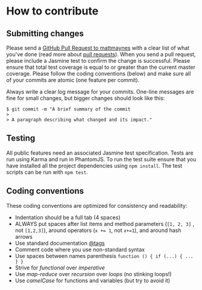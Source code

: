 # How to contribute

## Submitting changes

Please send a [GitHub Pull Request to mattmaynes](https://github.com/mattmaynes/pyjamas-js/compare)
with a clear list of what you've done (read more about
[pull requests](http://help.github.com/pull-requests/)). When you send a pull
request, please include a Jasmine test to confirm the change is successful.
Please ensure that total test coverage is equal to or greater than the current
master coverage. Please follow the coding conventions (below) and make sure all
of your commits are atomic (one feature per commit).

Always write a clear log message for your commits. One-line messages are fine
for small changes, but bigger changes should look like this:

    $ git commit -m "A brief summary of the commit
    >
    > A paragraph describing what changed and its impact."

## Testing

All public features need an associated Jasmine test specification. Tests are
run using Karma and run in PhantomJS. To run the test suite ensure that you
have installed all the project dependencies using `npm install`. The test
scripts can be run with `npm test`.

## Coding conventions

These coding conventions are optimized for consistency and readability:

* Indentation should be a full tab (4 spaces)
* ALWAYS put spaces after list items and method parameters (`[1, 2, 3]`
, not `[1,2,3]`), around operators (`x += 1`, not `x+=1`), and around
hash arrows
* Use standard documentation [@tags](http://usejsdoc.org)
* Comment code where you use non-standard syntax
* Use spaces between names parenthesis `function () { if (...) { ... } }`
* Strive for *functional* over *imperative*
* Use *map-reduce* over *recursion* over *loops* (no stinking loops!)
* Use *camelCase* for functions and variables (but try to avoid it)

